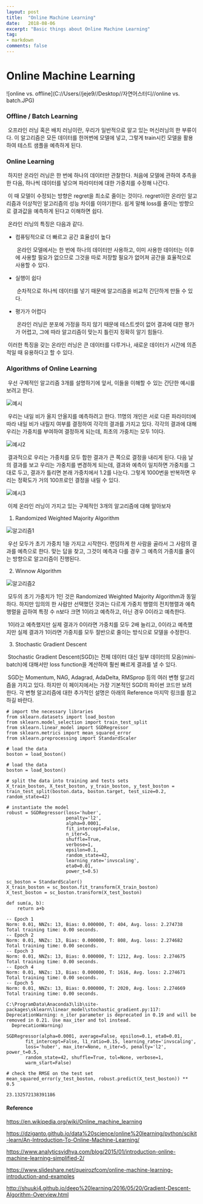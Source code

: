 ```yaml
---
layout: post
title:  "Online Machine Learning"
date:   2018-08-06
excerpt: "Basic things about Online Machine Learning"
tag:
- markdown 
comments: false
---
```

# Online Machine Learning

![online vs. offline](C://Users//jeje9//Desktop//자연어스터디//online vs. batch.JPG)

### **Offline / Batch Learning**

​	오프라인 러닝 혹은 배치 러닝이란, 우리가 일반적으로 알고 있는 머신러닝의 한 부류이다. 이 알고리즘은 모든 데이터를 한꺼번에 모델에 넣고, 그렇게 train시킨 모델을 활용하여 테스트 샘플을 예측하게 된다.



### **Online Learning**

​	하지만 온라인 러닝은 한 번에 하나의 데이터만 관찰한다. 처음에 모델에 관하여 추측을 한 다음, 하나씩 데이터를 넣으며 파라미터에 대한 가중치를 수정해 나간다. 

​	이 때 모델이 수정되는 방향은 regret을 최소로 줄이는 것이다. regret이란 온라인 알고리즘과 이상적인 알고리즘의 성능 차이를 이야기한다. 쉽게 말해 loss를 줄이는 방향으로 결과값을 예측하게 된다고 이해하면 쉽다.



​	온라인 러닝의 특징은 다음과 같다.

* 컴퓨팅적으로 더 빠르고 공간 효율성이 높다

  ​	온라인 모델에서는 한 번에 하나의 데이터만 사용하고,  이미 사용한 데이터는 이후에 사용할 필요가 없으므로 그것을 따로 저장할 필요가 없어져 공간을 효율적으로 사용할 수 있다.

* 실행이 쉽다

  ​	순차적으로 하나씩 데이터를 넣기 때문에 알고리즘을 비교적 간단하게 만들 수 있다.

* 평가가 어렵다

  ​	온라인 러닝은 분포에 가정을 하지 않기 때문에 테스트셋이 없어 결과에 대한 평가가 어렵고, 그에 따라 알고리즘이 맞는지 틀린지 정확히 알기 힘들다.



​	이러한 특징을 갖는 온라인 러닝은 큰 데이터를 다루거나, 새로운 데이터가 시간에 의존적일 때 유용하다고 할 수 있다.

### **Algorithms of Online Learning**

​	우선 구체적인 알고리즘 3개를 설명하기에 앞서, 이들을 이해할 수 있는 간단한 예시를 보려고 한다.

![예시](C://Users//jeje9//Desktop//자연어스터디//ex1.JPG)

​	우리는 내일 비가 올지 안올지를 예측하려고 한다. 11명의 개인은 서로 다른 파라미터에 따라 내일 비가 내릴지 여부를 결정하여 각각의 결과를 가지고 있다. 각각의 결과에 대해 우리는 가중치를 부여하여 결정하게 되는데, 최초의 가중치는 모두 1이다.

![예시2](C://Users//jeje9//Desktop//자연어스터디//ex2.JPG)

​	결과적으로 우리는 가중치를 모두 합한 결과가 큰 쪽으로 결정을 내리게 된다. 다음 날의 결과를 보고 우리는 가중치를 변경하게 되는데, 결과와 예측이 일치하면 가중치를 그대로 두고, 결과가 틀리면 본래 가중치에서 1.2를 나눈다. 그렇게 1000번을 반복하면 우리는 정확도가 거의 100프로인 결정을 내릴 수 있다.

![예시3](C://Users//jeje9//Desktop//자연어스터디//ex3.JPG)

​	이제 온라인 러닝이 가지고 있는 구체적인 3개의 알고리즘에 대해 알아보자

1) Randomized Weighted Majority Algorithm

![알고리즘1](C://Users//jeje9//Desktop//자연어스터디//al1.JPG)

​	우선 모두가 초기 가중치 1을 가지고 시작한다. 랜덤하게 한 사람을 골라서 그 사람의 결과를 예측으로 한다. 맞는 답을 찾고, 그것이 예측과 다를 경우 그 예측의 가중치를 줄이는 방향으로 알고리즘이 진행된다.



2) Winnow Algorithm

![알고리즘2](C://Users//jeje9//Desktop//자연어스터디//al2.JPG)

​	모두의 초기 가중치가 1인 것은 Randomized Weighted Majority Algorithm과 동일하다. 하지만 임의의 한 사람만 선택했던 것과는 다르게 가중치 행렬의 전치행렬과 예측 행렬을 곱하여 특정 수 n보다 크면 1이라고 예측하고, 아닌 경우 0이라고 예측한다. 

​	1이라고 예측했지만 실제 결과가 0이라면 가중치를 모두 2배 늘리고, 0이라고 예측했지만 실제 결과가 1이라면 가중치를 모두 절반으로 줄이는 방식으로 모델을 수정한다.



3) Stochastic Gradient Descent

​	Stochastic Gradient Descent(SGD)는 전체 데이터 대신 일부 데이터의 모음(mini-batch)에 대해서만 loss function을 계산하여 훨씬 빠르게 결과를 낼 수 있다.

​	SGD는 Momentum, NAG, Adagrad, AdaDelta, RMSprop 등의 여러 변형 알고리즘을 가지고 있다. 하지만 이 페이지에서는 가장 기본적인 SGD의 파이썬 코드만 보려 한다. 각 변형 알고리즘에 대한 추가적인 설명은 아래의 Reference 마지막 링크를 참고하길 바란다.



```{python}
# import the necessary libraries
from sklearn.datasets import load_boston
from sklearn.model_selection import train_test_split
from sklearn.linear_model import SGDRegressor
from sklearn.metrics import mean_squared_error
from sklearn.preprocessing import StandardScaler
```
```{python}
# load the data
boston = load_boston()
```
```{python}
# load the data
boston = load_boston()
```
```{python}
# split the data into training and tests sets
X_train_boston, X_test_boston, y_train_boston, y_test_boston = train_test_split(boston.data, boston.target, test_size=0.2, random_state=42)
```
```{python}
# instantiate the model
robust = SGDRegressor(loss='huber',
                      penalty='l2', 
                      alpha=0.0001, 
                      fit_intercept=False, 
                      n_iter=5, 
                      shuffle=True, 
                      verbose=1, 
                      epsilon=0.1, 
                      random_state=42, 
                      learning_rate='invscaling', 
                      eta0=0.01, 
                      power_t=0.5)
```
```{python}
sc_boston = StandardScaler()
X_train_boston = sc_boston.fit_transform(X_train_boston)
X_test_boston = sc_boston.transform(X_test_boston)
```
```{python}
def sum(a, b):
    return a+b
```
```
-- Epoch 1
Norm: 0.01, NNZs: 13, Bias: 0.000000, T: 404, Avg. loss: 2.274738
Total training time: 0.00 seconds.
-- Epoch 2
Norm: 0.01, NNZs: 13, Bias: 0.000000, T: 808, Avg. loss: 2.274682
Total training time: 0.00 seconds.
-- Epoch 3
Norm: 0.01, NNZs: 13, Bias: 0.000000, T: 1212, Avg. loss: 2.274675
Total training time: 0.00 seconds.
-- Epoch 4
Norm: 0.01, NNZs: 13, Bias: 0.000000, T: 1616, Avg. loss: 2.274671
Total training time: 0.00 seconds.
-- Epoch 5
Norm: 0.01, NNZs: 13, Bias: 0.000000, T: 2020, Avg. loss: 2.274669
Total training time: 0.00 seconds.
```

```
C:\ProgramData\Anaconda3\lib\site-packages\sklearn\linear_model\stochastic_gradient.py:117: DeprecationWarning: n_iter parameter is deprecated in 0.19 and will be removed in 0.21. Use max_iter and tol instead.
  DeprecationWarning)
  
SGDRegressor(alpha=0.0001, average=False, epsilon=0.1, eta0=0.01,
       fit_intercept=False, l1_ratio=0.15, learning_rate='invscaling',
       loss='huber', max_iter=None, n_iter=5, penalty='l2', power_t=0.5,
       random_state=42, shuffle=True, tol=None, verbose=1,
       warm_start=False)
```

```{python}
# check the RMSE on the test set
mean_squared_error(y_test_boston, robust.predict(X_test_boston)) ** 0.5
```
```
23.132572138391186
```





#### **Reference** ####

<https://en.wikipedia.org/wiki/Online_machine_learning>

<https://dziganto.github.io/data%20science/online%20learning/python/scikit-learn/An-Introduction-To-Online-Machine-Learning/>

<https://www.analyticsvidhya.com/blog/2015/01/introduction-online-machine-learning-simplified-2/>

<https://www.slideshare.net/queirozfcom/online-machine-learning-introduction-and-examples>

<http://shuuki4.github.io/deep%20learning/2016/05/20/Gradient-Descent-Algorithm-Overview.html>